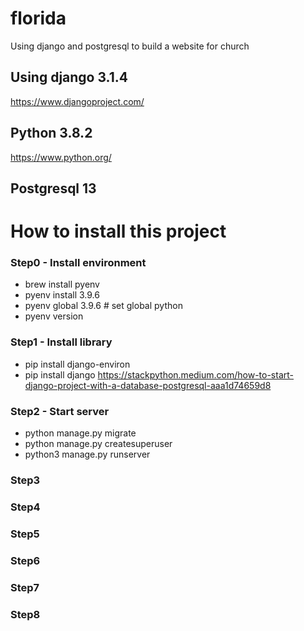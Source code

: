 # florida

Using django and postgresql to build a website for church

## Using django 3.1.4

https://www.djangoproject.com/

## Python 3.8.2

https://www.python.org/

## Postgresql 13

# How to install this project

### Step0 - Install environment

- brew install pyenv
- pyenv install 3.9.6
- pyenv global 3.9.6 # set global python
- pyenv version

### Step1 - Install library

- pip install django-environ
- pip install django
  https://stackpython.medium.com/how-to-start-django-project-with-a-database-postgresql-aaa1d74659d8

### Step2 - Start server

- python manage.py migrate
- python manage.py createsuperuser
- python3 manage.py runserver

### Step3

### Step4

### Step5

### Step6

### Step7

### Step8
